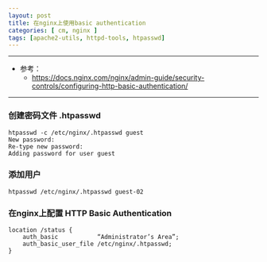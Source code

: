 ```yaml
---
layout: post
title: 在nginx上使用basic authentication
categories: [ cm, nginx ]
tags: [apache2-utils, httpd-tools, htpasswd]
---
```



---

* 参考： 
  * <https://docs.nginx.com/nginx/admin-guide/security-controls/configuring-http-basic-authentication/>

---




### 创建密码文件 .htpasswd

~~~
htpasswd -c /etc/nginx/.htpasswd guest
New password:
Re-type new password:
Adding password for user guest
~~~

### 添加用户

~~~
htpasswd /etc/nginx/.htpasswd guest-02
~~~


### 在nginx上配置 HTTP Basic Authentication

~~~
location /status {                                       
    auth_basic           “Administrator’s Area”;
    auth_basic_user_file /etc/nginx/.htpasswd; 
}
~~~




























